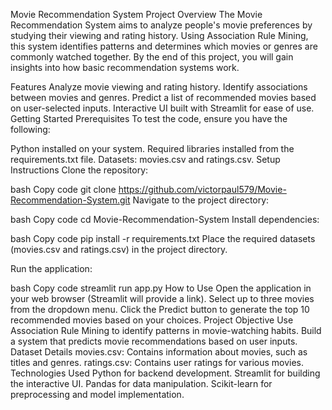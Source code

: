 Movie Recommendation System
Project Overview
The Movie Recommendation System aims to analyze people's movie preferences by studying their viewing and rating history. Using Association Rule Mining, this system identifies patterns and determines which movies or genres are commonly watched together. By the end of this project, you will gain insights into how basic recommendation systems work.

Features
Analyze movie viewing and rating history.
Identify associations between movies and genres.
Predict a list of recommended movies based on user-selected inputs.
Interactive UI built with Streamlit for ease of use.
Getting Started
Prerequisites
To test the code, ensure you have the following:

Python installed on your system.
Required libraries installed from the requirements.txt file.
Datasets: movies.csv and ratings.csv.
Setup Instructions
Clone the repository:

bash
Copy code
git clone https://github.com/victorpaul579/Movie-Recommendation-System.git
Navigate to the project directory:

bash
Copy code
cd Movie-Recommendation-System
Install dependencies:

bash
Copy code
pip install -r requirements.txt
Place the required datasets (movies.csv and ratings.csv) in the project directory.

Run the application:

bash
Copy code
streamlit run app.py
How to Use
Open the application in your web browser (Streamlit will provide a link).
Select up to three movies from the dropdown menu.
Click the Predict button to generate the top 10 recommended movies based on your choices.
Project Objective
Use Association Rule Mining to identify patterns in movie-watching habits.
Build a system that predicts movie recommendations based on user inputs.
Dataset Details
movies.csv: Contains information about movies, such as titles and genres.
ratings.csv: Contains user ratings for various movies.
Technologies Used
Python for backend development.
Streamlit for building the interactive UI.
Pandas for data manipulation.
Scikit-learn for preprocessing and model implementation.
